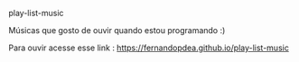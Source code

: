 play-list-music

Músicas que gosto de ouvir quando estou programando :)

Para ouvir acesse esse link : https://fernandopdea.github.io/play-list-music
